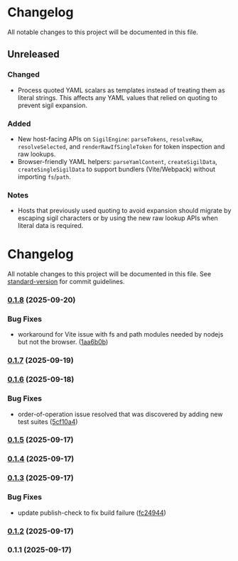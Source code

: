 # Changelog

All notable changes to this project will be documented in this file.

## Unreleased

### Changed
- Process quoted YAML scalars as templates instead of treating them as literal strings. This affects any YAML values that relied on quoting to prevent sigil expansion.

### Added
- New host-facing APIs on `SigilEngine`: `parseTokens`, `resolveRaw`, `resolveSelected`, and `renderRawIfSingleToken` for token inspection and raw lookups.
- Browser-friendly YAML helpers: `parseYamlContent`, `createSigilData`, `createSingleSigilData` to support bundlers (Vite/Webpack) without importing `fs`/`path`.

### Notes
- Hosts that previously used quoting to avoid expansion should migrate by escaping sigil characters or by using the new raw lookup APIs when literal data is required.
# Changelog

All notable changes to this project will be documented in this file. See [standard-version](https://github.com/conventional-changelog/standard-version) for commit guidelines.

### [0.1.8](https://github.com/Gulluth/sigil/compare/v0.1.7...v0.1.8) (2025-09-20)


### Bug Fixes

* workaround for Vite issue with fs and path modules needed by nodejs but not the browser. ([1aa6b0b](https://github.com/Gulluth/sigil/commit/1aa6b0bd5893c641995f70f83c5c3843f8c3feee))

### [0.1.7](https://github.com/Gulluth/sigil/compare/v0.1.6...v0.1.7) (2025-09-19)

### [0.1.6](https://github.com/Gulluth/sigil/compare/v0.1.5...v0.1.6) (2025-09-18)


### Bug Fixes

* order-of-operation issue resolved that was discovered by adding new test suites ([5cf10a4](https://github.com/Gulluth/sigil/commit/5cf10a46cb4b9d0833ac0c03d9661b34f29544aa))

### [0.1.5](https://github.com/Gulluth/sigil/compare/v0.1.4...v0.1.5) (2025-09-17)

### [0.1.4](https://github.com/Gulluth/sigil/compare/v0.1.3...v0.1.4) (2025-09-17)

### [0.1.3](https://github.com/Gulluth/sigil/compare/v0.1.2...v0.1.3) (2025-09-17)


### Bug Fixes

* update publish-check to fix build failure ([fc24944](https://github.com/Gulluth/sigil/commit/fc249443b047ad8c880381ecb37a56939042277d))

### [0.1.2](https://github.com/Gulluth/sigil/compare/v0.1.1...v0.1.2) (2025-09-17)

### 0.1.1 (2025-09-17)
